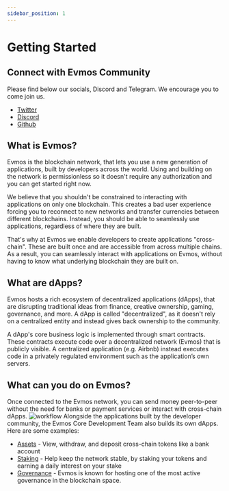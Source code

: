 ```yaml
---
sidebar_position: 1
---
```


# Getting Started

## Connect with Evmos Community

Please find below our socials, Discord and Telegram. We encourage you to come join us.

* [Twitter](https://twitter.com/EvmosOrg)
* [Discord](https://discord.com/invite/evmos)
* [Github](https://github.com/evmos/evmos)

## What is Evmos?

Evmos is the blockchain network, that lets you use a new generation of applications, built by developers across the world. Using and building on the network is permissionless so it doesn't require any authorization and you can get started right now.

We believe that you shouldn't be constrained to interacting with applications on only one blockchain. This creates a bad user experience forcing you to reconnect to new networks and transfer currencies between different blockchains. Instead, you should be able to seamlessly use applications, regardless of where they are built.

That's why at Evmos we enable developers to create applications "cross-chain". These are built once and are accessible from across multiple chains. As a result, you can seamlessly interact with applications on Evmos, without having to know what underlying blockchain they are built on.

## What are dApps?

Evmos hosts a rich ecosystem of decentralized applications (dApps), that are disrupting traditional ideas from finance, creative ownership, gaming, governance, and more. A dApp is called "decentralized", as it doesn't rely on a centralized entity and instead gives back ownership to the community.

A dApp's core business logic is implemented through smart contracts. These contracts execute code over a decentralized network (Evmos) that is publicly visible. A centralized application (e.g. Airbnb) instead executes code in a privately regulated environment such as the application’s own servers.

## What can you do on Evmos?

Once connected to the Evmos network, you can send money peer-to-peer without the need for banks or payment services or interact with cross-chain dApps.
![workflow](/img/evmos-getting-started.png)
Alongside the applications built by the developer community, the Evmos Core Development Team also builds its own dApps. Here are some examples:

* [Assets](https://app.evmos.org/assets) - View, withdraw, and deposit cross-chain tokens like a bank account
* [Staking](https://app.evmos.org/staking) - Help keep the network stable, by staking your tokens and earning a daily interest on your stake
* [Governance](https://app.evmos.org/governance) - Evmos is known for hosting one of the most active governance in the blockchain space.
